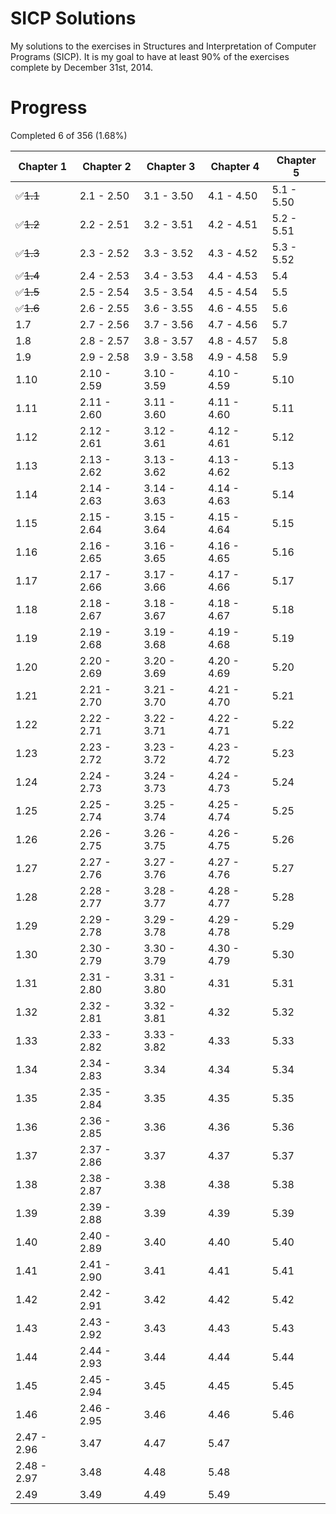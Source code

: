 SICP Solutions
==============

My solutions to the exercises in Structures and Interpretation of Computer Programs (SICP).  It is my goal to have at least 90% of the exercises complete by December 31st, 2014.

Progress
========
Completed 6 of 356 (1.68%)

Chapter 1 | Chapter 2 | Chapter 3 | Chapter 4 | Chapter 5
--------- | --------- | --------- | --------- | ---------
:white_check_mark:~~1.1~~ | 2.1  -   2.50 | 3.1  -   3.50 | 4.1  -   4.50 | 5.1  -   5.50 | 
:white_check_mark:~~1.2~~ | 2.2  -   2.51 | 3.2  -   3.51 | 4.2  -   4.51 | 5.2  -   5.51 | 
:white_check_mark:~~1.3~~ | 2.3  -   2.52 | 3.3  -   3.52 | 4.3  -   4.52 | 5.3  -   5.52 | 
:white_check_mark:~~1.4~~ | 2.4  -   2.53 | 3.4  -   3.53 | 4.4  -   4.53 | 5.4 | 
:white_check_mark:~~1.5~~ | 2.5  -   2.54 | 3.5  -   3.54 | 4.5  -   4.54 | 5.5 | 
:white_check_mark:~~1.6~~ | 2.6  -   2.55 | 3.6  -   3.55 | 4.6  -   4.55 | 5.6 | 
1.7 | 2.7  -   2.56 | 3.7  -   3.56 | 4.7  -   4.56 | 5.7 | 
1.8 | 2.8  -   2.57 | 3.8  -   3.57 | 4.8  -   4.57 | 5.8 | 
1.9 | 2.9  -   2.58 | 3.9  -   3.58 | 4.9  -   4.58 | 5.9 | 
1.10 | 2.10  -   2.59 | 3.10  -   3.59 | 4.10  -   4.59 | 5.10 | 
1.11 | 2.11  -   2.60 | 3.11  -   3.60 | 4.11  -   4.60 | 5.11 | 
1.12 | 2.12  -   2.61 | 3.12  -   3.61 | 4.12  -   4.61 | 5.12 | 
1.13 | 2.13  -   2.62 | 3.13  -   3.62 | 4.13  -   4.62 | 5.13 | 
1.14 | 2.14  -   2.63 | 3.14  -   3.63 | 4.14  -   4.63 | 5.14 | 
1.15 | 2.15  -   2.64 | 3.15  -   3.64 | 4.15  -   4.64 | 5.15 | 
1.16 | 2.16  -   2.65 | 3.16  -   3.65 | 4.16  -   4.65 | 5.16 | 
1.17 | 2.17  -   2.66 | 3.17  -   3.66 | 4.17  -   4.66 | 5.17 | 
1.18 | 2.18  -   2.67 | 3.18  -   3.67 | 4.18  -   4.67 | 5.18 | 
1.19 | 2.19  -   2.68 | 3.19  -   3.68 | 4.19  -   4.68 | 5.19 | 
1.20 | 2.20  -   2.69 | 3.20  -   3.69 | 4.20  -   4.69 | 5.20 | 
1.21 | 2.21  -   2.70 | 3.21  -   3.70 | 4.21  -   4.70 | 5.21 | 
1.22 | 2.22  -   2.71 | 3.22  -   3.71 | 4.22  -   4.71 | 5.22 | 
1.23 | 2.23  -   2.72 | 3.23  -   3.72 | 4.23  -   4.72 | 5.23 | 
1.24 | 2.24  -   2.73 | 3.24  -   3.73 | 4.24  -   4.73 | 5.24 | 
1.25 | 2.25  -   2.74 | 3.25  -   3.74 | 4.25  -   4.74 | 5.25 | 
1.26 | 2.26  -   2.75 | 3.26  -   3.75 | 4.26  -   4.75 | 5.26 | 
1.27 | 2.27  -   2.76 | 3.27  -   3.76 | 4.27  -   4.76 | 5.27 | 
1.28 | 2.28  -   2.77 | 3.28  -   3.77 | 4.28  -   4.77 | 5.28 | 
1.29 | 2.29  -   2.78 | 3.29  -   3.78 | 4.29  -   4.78 | 5.29 | 
1.30 | 2.30  -   2.79 | 3.30  -   3.79 | 4.30  -   4.79 | 5.30 | 
1.31 | 2.31  -   2.80 | 3.31  -   3.80 | 4.31 | 5.31 | 
1.32 | 2.32  -   2.81 | 3.32  -   3.81 | 4.32 | 5.32 | 
1.33 | 2.33  -   2.82 | 3.33  -   3.82 | 4.33 | 5.33 | 
1.34 | 2.34  -   2.83 | 3.34 | 4.34 | 5.34 | 
1.35 | 2.35  -   2.84 | 3.35 | 4.35 | 5.35 | 
1.36 | 2.36  -   2.85 | 3.36 | 4.36 | 5.36 | 
1.37 | 2.37  -   2.86 | 3.37 | 4.37 | 5.37 | 
1.38 | 2.38  -   2.87 | 3.38 | 4.38 | 5.38 | 
1.39 | 2.39  -   2.88 | 3.39 | 4.39 | 5.39 | 
1.40 | 2.40  -   2.89 | 3.40 | 4.40 | 5.40 | 
1.41 | 2.41  -   2.90 | 3.41 | 4.41 | 5.41 | 
1.42 | 2.42  -   2.91 | 3.42 | 4.42 | 5.42 | 
1.43 | 2.43  -   2.92 | 3.43 | 4.43 | 5.43 | 
1.44 | 2.44  -   2.93 | 3.44 | 4.44 | 5.44 | 
1.45 | 2.45  -   2.94 | 3.45 | 4.45 | 5.45 | 
1.46 | 2.46  -   2.95 | 3.46 | 4.46 | 5.46 | 
 | 2.47  -   2.96 | 3.47 | 4.47 | 5.47 | 
 | 2.48  -   2.97 | 3.48 | 4.48 | 5.48 | 
 | 2.49 | 3.49 | 4.49 | 5.49 | 
